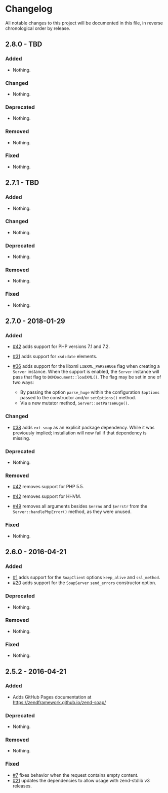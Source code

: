 # Changelog

All notable changes to this project will be documented in this file, in reverse chronological order by release.

## 2.8.0 - TBD

### Added

- Nothing.

### Changed

- Nothing.

### Deprecated

- Nothing.

### Removed

- Nothing.

### Fixed

- Nothing.

## 2.7.1 - TBD

### Added

- Nothing.

### Changed

- Nothing.

### Deprecated

- Nothing.

### Removed

- Nothing.

### Fixed

- Nothing.

## 2.7.0 - 2018-01-29

### Added

- [#42](https://github.com/zendframework/zend-soap/pull/42) adds support for PHP
  versions 7.1 and 7.2.

- [#31](https://github.com/zendframework/zend-soap/pull/31) adds support for
  `xsd:date` elements.

- [#36](https://github.com/zendframework/zend-soap/pull/36) adds support for
  the libxml `LIBXML_PARSEHUGE` flag when creating a `Server` instance. When the
  support is enabled, the `Server` instance will pass that flag to
  `DOMDocument::loadXML()`. The flag may be set in one of two ways:

  - By passing the option `parse_huge` within the configuration `$options`
    passed to the constructor and/or `setOptions()` method.
  - Via a new mutator method, `Server::setParseHuge()`.

### Changed

- [#38](https://github.com/zendframework/zend-soap/pull/38) adds `ext-soap` as
  an explicit package dependency. While it was previously implied; installation
  will now fail if that dependency is missing.

### Deprecated

- Nothing.

### Removed

- [#42](https://github.com/zendframework/zend-soap/pull/42) removes support for
  PHP 5.5.

- [#42](https://github.com/zendframework/zend-soap/pull/42) removes support for
  HHVM.

- [#49](https://github.com/zendframework/zend-soap/pull/49) removes all
  arguments besides `$errno` and `$errstr` from the `Server::handlePhpError()`
  method, as they were unused.

### Fixed

- Nothing.

## 2.6.0 - 2016-04-21

### Added

- [#1](https://github.com/zendframework/zend-soap/pull/1) adds
  support for the `SoapClient` options `keep_alive` and `ssl_method`.
- [#20](https://github.com/zendframework/zend-soap/pull/20) adds support for
  the  `SoapServer` `send_errors` constructor option.

### Deprecated

- Nothing.

### Removed

- Nothing.

### Fixed

- Nothing.

## 2.5.2 - 2016-04-21

### Added

- Adds GitHub Pages documentation at https://zendframework.github.io/zend-soap/

### Deprecated

- Nothing.

### Removed

- Nothing.

### Fixed

- [#7](https://github.com/zendframework/zend-soap/pull/7) fixes
  behavior when the request contains empty content.
- [#21](https://github.com/zendframework/zend-soap/pull/21) updates the
  dependencies to allow usage with zend-stdlib v3 releases.
